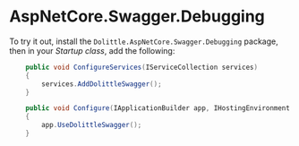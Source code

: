 # AspNetCore.Swagger.Debugging

To try it out, install the `Dolittle.AspNetCore.Swagger.Debugging` package, then in your _Startup class_, add the following:
```csharp
    public void ConfigureServices(IServiceCollection services)
    {
        services.AddDolittleSwagger();
    }

    public void Configure(IApplicationBuilder app, IHostingEnvironment env)
    {
        app.UseDolittleSwagger();
    }
```